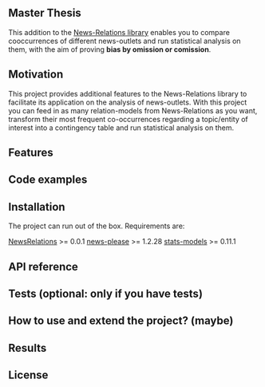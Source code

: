 ## Master Thesis 
This addition to the [News-Relations library](https://github.com/fhamborg/NewsRelations) enables you to compare cooccurrences of different news-outlets and run statistical analysis on them, with the aim of proving **bias by omission or comission**.


## Motivation
This project provides additional features to the News-Relations library to facilitate its application on the analysis of news-outlets. 
With this project you can feed in as many relation-models from News-Relations as you want, transform their most frequent co-occurrences regarding a topic/entity of interest into a contingency table and run statistical analysis on them.

 
## Features


## Code examples
<!-- Include **very short code examples** that show what the project does as **concisely** as possible. Developers should be able to figure out **how** your project solves their problem by looking at the code examples. Make sure the API you are showing off is intuitive, and that your code is short and concise. See the [news-please project](https://github.com/fhamborg/news-please/blob/master/README.md#use-within-your-own-code-as-a-library) for example. -->

## Installation
The project can run out of the box. Requirements are:

[NewsRelations](https://github.com/fhamborg/NewsRelations) >= 0.0.1
[news-please](https://github.com/fhamborg/news-please) >= 1.2.28
[stats-models](https://github.com/statsmodels/statsmodels) >= 0.11.1 



## API reference
<!-- For small projects with a simple enough API, include the reference docs in this README. For medium-sized and larger projects, provide a link to the API reference docs.-->

## Tests (optional: only if you have tests)
<!-- Describe and show how to run the tests with code examples.-->

## How to use and extend the project? (maybe)
<!-- Include a step-by-step guide that enables others to use and extend your code for their projects. Whether this section is required and whether it should be part of the `README.md` or a separate file depends on your project. If the **very short** `Code Examples` from above comprehensively cover (despite being concise!) all the major functionality of your project already, this section can be omitted. **If you think that users/developers will need more information than the brief code examples above to fully understand your code, this section is mandatory.** If your project requires significant information on code reuse, place the information into a new `.md` file.-->

## Results
<!-- If you performed evaluations as part of your project, include your preliminary results that you also show in your final project presentation, e.g., precision, recall, F1 measure and/or figures highlighting what your project does. If applicable, briefly describe the dataset your created or used first before presenting the evaluated use cases and the results.

If you are about to complete your thesis, include the most important findings (precision/recall/F1 measure) and refer to the corresponding pages in your thesis document.-->

## License
<!-- Include the project's license. Usually, we suggest MIT or Apache. Ask your supervisor. For example:

Licensed under the Apache License, Version 2.0 (the "License"); you may not use news-please except in compliance with the License. A copy of the License is included in the project, see the file [LICENSE](LICENSE).

Unless required by applicable law or agreed to in writing, software distributed under the License is distributed on an "AS IS" BASIS, WITHOUT WARRANTIES OR CONDITIONS OF ANY KIND, either express or implied. See the License for the specific language governing permissions and limitations under the License

## License of this readme-template (remove this once you replaced this readme-template with your own content)
This file itself is partially based on [this file](https://gist.github.com/sujinleeme/ec1f50bb0b6081a0adcf9dd84f4e6271). -->